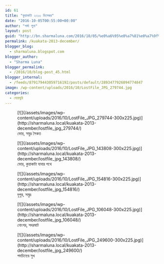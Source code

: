 ```yaml
---
id: 61
title: "কুয়াকাটা ২০১৩ ডিসেম্বর"
date: "2016-10-05T00:55:00+00:00"
author: "শর্মা লুনা"
layout: post
guid: "http://bn.sharmaluna.com/2016/10/05/%e0%a6%95%e0%a7%81%e0%a7%9f%e0%a6%be%e0%a6%95%e0%a6%be%e0%a6%9f%e0%a6%be-%e0%a7%a8%e0%a7%a6%e0%a7%a7%e0%a7%a9-%e0%a6%a1%e0%a6%bf%e0%a6%b8%e0%a7%87%e0%a6%ae%e0%a7%8d%e0%a6%ac%e0%a6%b0/"
permalink: /kuakata-2013-december/
blogger_blog:
  - sharmaluna.blogspot.com
blogger_author:
  - "Sharma Luna"
blogger_permalink:
  - /2016/10/blog-post_45.html
blogger_internal:
  - /feeds/879179443059716192/posts/default/2893477926094774847
image: /wp-content/uploads/2016/10/LostFile_JPG_279744.jpg
categories:
  - ঘোরাঘুরি
---
```


<div class="gallery galleryid-61 gallery-columns-3 gallery-size-medium" id="gallery-2"><figure class="gallery-item"><div class="gallery-icon landscape"> [![](/assets/images/wp-content/uploads/2016/10/LostFile_JPG_279744-300x225.jpg)](http://sharmaluna.local/kuakata-2013-december/lostfile_jpg_279744/) </div> <figcaption class="wp-caption-text gallery-caption" id="gallery-2-478"> ভোর, সমুদ্র সৈকত </figcaption></figure><figure class="gallery-item"><div class="gallery-icon landscape"> [![](/assets/images/wp-content/uploads/2016/10/LostFile_JPG_143808-300x225.jpg)](http://sharmaluna.local/kuakata-2013-december/lostfile_jpg_143808/) </div> <figcaption class="wp-caption-text gallery-caption" id="gallery-2-481"> ভোর, কুয়াকাটা যাবার পথে </figcaption></figure><figure class="gallery-item"><div class="gallery-icon landscape"> [![](/assets/images/wp-content/uploads/2016/10/LostFile_JPG_154816-300x225.jpg)](http://sharmaluna.local/kuakata-2013-december/lostfile_jpg_154816/) </div> <figcaption class="wp-caption-text gallery-caption" id="gallery-2-480"> দুপুর, সমুদ্র </figcaption></figure><figure class="gallery-item"><div class="gallery-icon landscape"> [![](/assets/images/wp-content/uploads/2016/10/LostFile_JPG_106048-300x225.jpg)](http://sharmaluna.local/kuakata-2013-december/lostfile_jpg_106048/) </div> <figcaption class="wp-caption-text gallery-caption" id="gallery-2-482"> নোংগর, সদরঘাট </figcaption></figure><figure class="gallery-item"><div class="gallery-icon landscape"> [![](/assets/images/wp-content/uploads/2016/10/LostFile_JPG_249600-300x225.jpg)](http://sharmaluna.local/kuakata-2013-december/lostfile_jpg_249600/) </div> <figcaption class="wp-caption-text gallery-caption" id="gallery-2-479"> পদচিহ্নের সুখ </figcaption></figure> </div>
